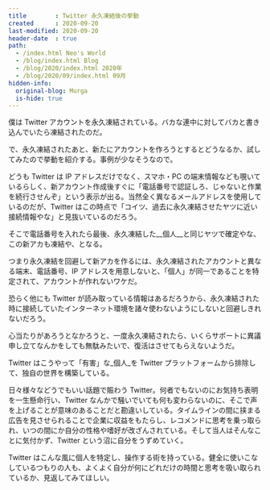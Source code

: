 ```yaml
---
title        : Twitter 永久凍結後の挙動
created      : 2020-09-20
last-modified: 2020-09-20
header-date  : true
path:
  - /index.html Neo's World
  - /blog/index.html Blog
  - /blog/2020/index.html 2020年
  - /blog/2020/09/index.html 09月
hidden-info:
  original-blog: Murga
  is-hide: true
---
```


僕は Twitter アカウントを永久凍結されている。バカな連中に対してバカと書き込んでいたら凍結されたのだ。

で、永久凍結されたあと、新たにアカウントを作ろうとするとどうなるか、試してみたので挙動を紹介する。事例が少なそうなので。

どうも Twitter は IP アドレスだけでなく、スマホ・PC の端末情報なども覗いているらしく、新アカウント作成後すぐに「電話番号で認証しろ、じゃないと作業を続行させんぞ」という表示が出る。当然全く異なるメールアドレスを使用しているのだが、Twitter はこの時点で「コイツ、過去に永久凍結させたヤツに近い接続情報やな」と見抜いているのだろう。

そこで電話番号を入れたら最後、永久凍結した__個人__と同じヤツで確定やな、この新アカも凍結や、となる。

つまり永久凍結を回避して新アカを作るには、永久凍結されたアカウントと異なる端末、電話番号、IP アドレスを用意しないと、「個人」が同一であることを特定されて、アカウントが作れないワケだ。

恐らく他にも Twitter が読み取っている情報はあるだろうから、永久凍結された時に接続していたインターネット環境を諸々使わないようにしないと回避しきれないだろう。

心当たりがあろうとなかろうと、一度永久凍結されたら、いくらサポートに異議申し立てなんかをしても無駄みたいで、復活はさせてもらえないようだ。

Twitter はこうやって「有害」な_個人_を Twitter プラットフォームから排除して、独自の世界を構築している。

日々様々などうでもいい話題で賑わう Twitter。何者でもないのにお気持ち表明を一生懸命行い、Twitter なんかで騒いでいても何も変わらないのに、そこで声を上げることが意味のあることだと勘違いしている。タイムラインの間に挟まる広告を見させられることで企業に収益をもたらし、レコメンドに思考を乗っ取られ、いつの間にか自分の性格や嗜好が改ざんされている。そして当人はそんなことに気付かず、Twitter という沼に自分をうずめていく。

Twitter はこんな風に個人を特定し、操作する術を持っている。健全に使いこなしているつもりの人も、よくよく自分が何にどれだけの時間と思考を吸い取られているか、見返してみてほしい。
